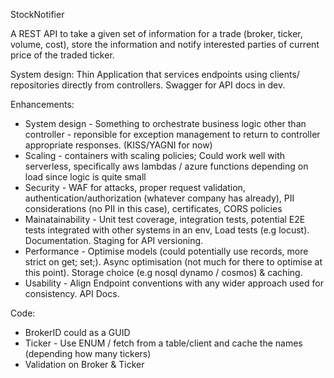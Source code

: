 StockNotifier

A REST API to take a given set of information for a trade (broker, ticker, volume, cost), store the information and notify interested parties of current price of the traded ticker.

System design: Thin Application that services endpoints using clients/ repositories directly from controllers. Swagger for API docs in dev.

Enhancements:
- System design - Something to orchestrate business logic other than controller - reponsible for exception management to return to controller appropriate responses. (KISS/YAGNI for now)
- Scaling - containers with scaling policies; Could work well with serverless, specifically aws lambdas / azure functions depending on load since logic is quite small
- Security - WAF for attacks, proper request validation, authentication/authorization (whatever company has already), PII considerations (no PII in this case), certificates, CORS policies
- Mainatainability - Unit test coverage, integration tests, potential E2E tests integrated with other systems in an env, Load tests (e.g locust). Documentation. Staging for API versioning.
- Performance - Optimise models (could potentially use records, more strict on get; set;).
				Async optimisation (not much for there to optimise at this point). Storage choice (e.g nosql dynamo / cosmos) & caching.
- Usability - Align Endpoint conventions with any wider approach used for consistency. API Docs.

Code:
- BrokerID could as a GUID
- Ticker - Use ENUM / fetch from a table/client and cache the names (depending how many tickers)
- Validation on Broker & Ticker
